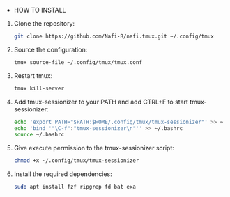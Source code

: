 * HOW TO INSTALL


1. Clone the repository:
    ```bash
    git clone https://github.com/Nafi-R/nafi.tmux.git ~/.config/tmux
    ```

2. Source the configuration:
    ```bash
    tmux source-file ~/.config/tmux/tmux.conf
    ```
3. Restart tmux:
    ```bash
    tmux kill-server
    ```
4. Add tmux-sessionizer to your PATH and add CTRL+F to start tmux-sessionizer:
    ```bash
    echo 'export PATH="$PATH:$HOME/.config/tmux/tmux-sessionizer"' >> ~/.bashrc
    echo 'bind '"\C-f":"tmux-sessionizer\n"'' >> ~/.bashrc 
    source ~/.bashrc
    ```

5. Give execute permission to the tmux-sessionizer script:
    ```bash
    chmod +x ~/.config/tmux/tmux-sessionizer
    ```
6. Install the required dependencies:
    ```bash
    sudo apt install fzf ripgrep fd bat exa
    ```

